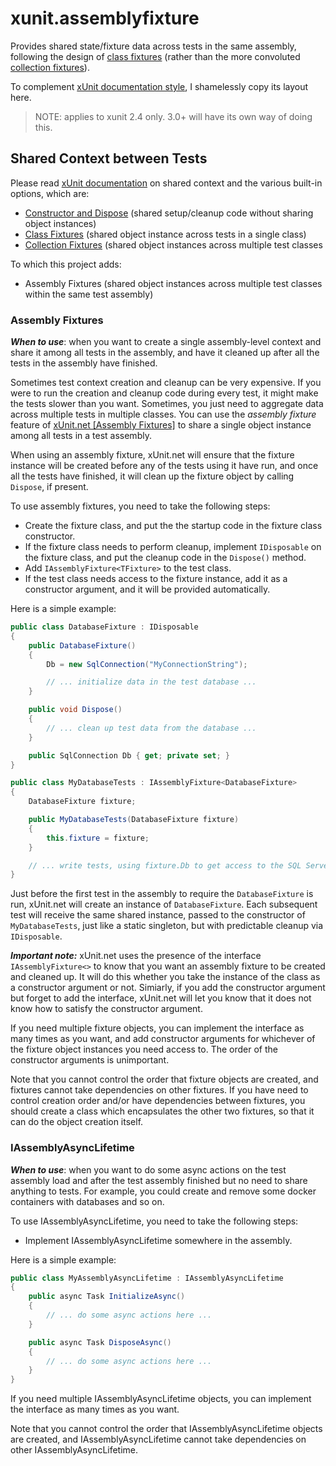 # xunit.assemblyfixture

Provides shared state/fixture data across tests in the same assembly, following the design of 
[class fixtures](https://xunit.github.io/docs/shared-context.html#class-fixture) (rather than the more 
convoluted [collection fixtures](https://xunit.github.io/docs/shared-context.html#collection-fixture)). 

To complement [xUnit documentation style](https://xunit.github.io/docs/shared-context.html), I shamelessly copy its layout here.

> NOTE: applies to xunit 2.4 only. 3.0+ will have its own way of doing this.

## Shared Context between Tests

Please read [xUnit documentation](https://xunit.github.io/docs/shared-context.html) on shared context and the various built-in options, which are:

- [Constructor and Dispose](https://xunit.github.io/docs/shared-context.html#constructor) (shared setup/cleanup code without sharing object instances)
- [Class Fixtures](https://xunit.github.io/docs/shared-context.html#class-fixture) (shared object instance across tests in a single class)
- [Collection Fixtures](https://xunit.github.io/docs/shared-context.html#collection-fixture) (shared object instances across multiple test classes

To which this project adds:

- Assembly Fixtures (shared object instances across multiple test classes within the same test assembly)

### Assembly Fixtures

***When to use***: when you want to create a single assembly-level context
  and share it among all tests in the assembly, and have it cleaned up after
  all the tests in the assembly have finished.

  Sometimes test context creation and cleanup can be very expensive. If you were
  to run the creation and cleanup code during every test, it might make the tests
  slower than you want. Sometimes, you just need to aggregate data across multiple 
  tests in multiple classes. You can use the *assembly fixture* feature of
  [xUnit.net [Assembly Fixtures]](https://www.nuget.org/packages/xunit.assemblyfixture) 
  to share a single object instance among all tests in a test assembly.
  
  When using an assembly fixture, xUnit.net will ensure that the fixture instance 
  will be created before any of the tests using it have run, and once all the tests 
  have finished, it will clean up the fixture object by calling `Dispose`, if present.

To use assembly fixtures, you need to take the following steps:

- Create the fixture class, and put the the startup code in the fixture
  class constructor.
- If the fixture class needs to perform cleanup, implement `IDisposable`
  on the fixture class, and put the cleanup code in the `Dispose()` method.
- Add `IAssemblyFixture<TFixture>` to the test class.
- If the test class needs access to the fixture instance, add it as a
  constructor argument, and it will be provided automatically.

Here is a simple example:

```csharp
public class DatabaseFixture : IDisposable
{
    public DatabaseFixture()
    {
        Db = new SqlConnection("MyConnectionString");

        // ... initialize data in the test database ...
    }

    public void Dispose()
    {
        // ... clean up test data from the database ...
    }

    public SqlConnection Db { get; private set; }
}

public class MyDatabaseTests : IAssemblyFixture<DatabaseFixture>
{
    DatabaseFixture fixture;

    public MyDatabaseTests(DatabaseFixture fixture)
    {
        this.fixture = fixture;
    }

    // ... write tests, using fixture.Db to get access to the SQL Server ...
}
```

  Just before the first test in the assembly to require the `DatabaseFixture`
  is run, xUnit.net will create an instance of `DatabaseFixture`. Each subsequent 
  test will receive the same shared instance, passed to the constructor of 
  `MyDatabaseTests`, just like a static singleton, but with predictable cleanup
  via `IDisposable`.  

  ***Important note:*** xUnit.net uses the presence of the interface
  `IAssemblyFixture<>` to know that you want an assembly fixture to
  be created and cleaned up. It will do this whether you take the instance of
  the class as a constructor argument or not. Simiarly, if you add the constructor
  argument but forget to add the interface, xUnit.net will let you know that it
  does not know how to satisfy the constructor argument.

  If you need multiple fixture objects, you can implement the interface as many
  times as you want, and add constructor arguments for whichever of the fixture
  object instances you need access to. The order of the constructor arguments
  is unimportant.

  Note that you cannot control the order that fixture objects are created, and
  fixtures cannot take dependencies on other fixtures. If you have need to
  control creation order and/or have dependencies between fixtures, you should
  create a class which encapsulates the other two fixtures, so that it can
  do the object creation itself.

### IAssemblyAsyncLifetime

  ***When to use***: when you want to do some async actions on the test assembly 
  load and after the test assembly finished but no need to share anything to tests.
  For example, you could create and remove some docker containers with databases 
  and so on. 

To use IAssemblyAsyncLifetime, you need to take the following steps:

- Implement IAssemblyAsyncLifetime somewhere in the assembly.

Here is a simple example:

```csharp
public class MyAssemblyAsyncLifetime : IAssemblyAsyncLifetime
{
    public async Task InitializeAsync()
    {
        // ... do some async actions here ...
    }

    public async Task DisposeAsync()
    {
        // ... do some async actions here ...
    }
}

```

  If you need multiple IAssemblyAsyncLifetime objects, you can implement the 
  interface as many times as you want.

  Note that you cannot control the order that IAssemblyAsyncLifetime objects 
  are created, and IAssemblyAsyncLifetime cannot take dependencies on other
  IAssemblyAsyncLifetime. 